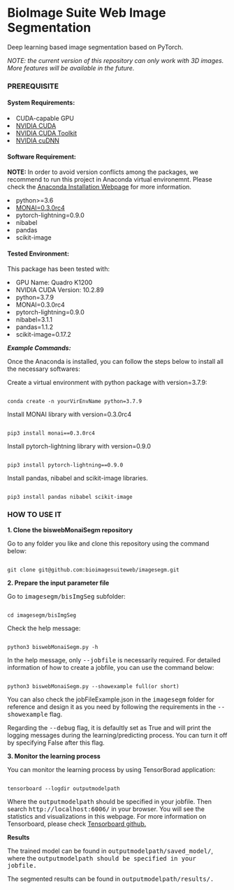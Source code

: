 <h1> BioImage Suite Web Image Segmentation</h1>
<p>Deep learning based image segmentation based on PyTorch. </p>

<p><I>NOTE: the current version of this repository can only work with 3D images. More features will be available in the future.</I> </p>




<h3>PREREQUISITE</h3>


<h4>System Requirements:</h4>
<li>CUDA-capable GPU</li>
<li><a href="https://docs.nvidia.com/cuda/cuda-quick-start-guide/index.html ">NVIDIA CUDA </a></li>
<li> <a href="https://developer.nvidia.com/CUDA-toolkit">NVIDIA CUDA Toolkit</a></li>
<li><a href="https://docs.nvidia.com/deeplearning/cudnn/install-guide/index.html">NVIDIA cuDNN</a></li>


<h4>Software Requirement:</h4>
<p><b>NOTE: </b> In order to avoid version conflicts among the packages, we recommend to run this project in Anaconda virtual environemnt. Please check the <a href="https://docs.anaconda.com/anaconda/install/"> Anaconda Installation Webpage</a> for more information.</p>
<li>python>=3.6</li> 
<li><a href="https://docs.monai.io/en/latest/installation.html">MONAI=0.3.0rc4</a></li>
<li>pytorch-lightning=0.9.0</li>
<li>nibabel</li> 
<li>pandas</li> 
<li>scikit-image</li>


<h4>Tested Environment:</h4>
<p>This package has been tested with:</p>
<li>GPU Name: Quadro K1200</li>
<li>NVIDIA CUDA Version: 10.2.89</li>
<li>python=3.7.9</li>
<li>MONAI=0.3.0rc4</li>
<li>pytorch-lightning=0.9.0</li>
<li>nibabel=3.1.1</li> 
<li>pandas=1.1.2</li> 
<li>scikit-image=0.17.2</li>


 <I><b>Example Commands:</b></I>
 <p>Once the Anaconda is installed, you can follow the steps below to install all the necessary softwares:</p>
 <p>Create a virtual environment with python package with version=3.7.9: </p>
<code>
conda create -n yourVirEnvName python=3.7.9
</code>
<p>Install MONAI library with version=0.3.0rc4</p>
<code>
pip3 install monai==0.3.0rc4
</code>
<p>Install pytorch-lightning library with version=0.9.0</p>
<code>
pip3 install pytorch-lightning==0.9.0
</code>
<p>Install pandas, nibabel and scikit-image libraries.</p>
<code>
pip3 install pandas nibabel scikit-image
</code>




<h3>HOW TO USE IT</h3>
<b>1. Clone the biswebMonaiSegm repository</b>
<p>Go to any folder you like and clone this repository using the command below:</p>
<code>
git clone git@github.com:bioimagesuiteweb/imagesegm.git
</code>

<b>2. Prepare the input parameter file</b>
<p>Go to <samp>imagesegm/bisImgSeg</samp> subfolder:</p>
<code>
cd imagesegm/bisImgSeg
</code>
<p>Check the help message:</p>
<code>
python3 biswebMonaiSegm.py -h
</code>

<p>In the help message, only <samp>--jobfile</samp> is necessarily required. For detailed information of how to create a jobfile, you can use the command below:</p>
<code>
python3 biswebMonaiSegm.py --showexample full(or short)
</code>

<p>You can also check the jobFileExample.json in the <samp>imagesegm</samp> folder for reference and design it as you need by following the requirements in the <samp>--showexample</samp> flag.</p>
<p>Regarding the <samp>--debug</samp> flag, it is defaultly set as True and will print the logging messages during the learning/predicting process. You can turn it off by specifying False after this flag.</p>

<b>3. Monitor the learning process</b>
<p>You can monitor the learning process by using TensorBorad application:</p>
<code>
tensorboard --logdir outputmodelpath
</code>

<p>Where the <samp>outputmodelpath</samp> should be specified in your jobfile. Then search <samp>http://localhost:6006/</samp> in your browser. You will see the statistics and visualizations in this webpage. For more information on Tensorboard, please check <a href="https://github.com/tensorflow/tensorboard">Tensorboard github.</a> </p>

<b>Results</b>
<p>The trained model can be found in <samp>outputmodelpath/saved_model/</samp>, where the <samp>outputmodelpath<samp> should be specified in your jobfile. </p>
<p>The segmented results can be found in <samp>outputmodelpath/results/.</samp></p>
